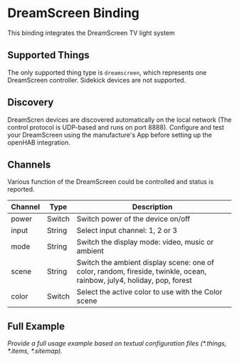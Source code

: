 # DreamScreen Binding

This binding integrates the DreamScreen TV light system

## Supported Things

The only supported thing type is `dreamscreen`, which represents one DreamScreen controller. Sidekick devices are not supported.

## Discovery

DreamScren devices are discovered automatically on the local network (The control protocol is UDP-based and runs on port 8888).
Configure and test your DreamScreen using the manufacture's App before setting up the openHAB integration.

## Channels

Various function of the DreamScreen could be controlled and status is reported.

| Channel  | Type   | Description                                            |
|----------|--------|--------------------------------------------------------|
| power    | Switch | Switch power of the device on/off                      |
| input    | String | Select input channel: 1, 2 or 3                        |
| mode     | String | Switch the display mode: video, music or ambient       |
| scene    | String | Switch the ambient display scene: one of color, random, fireside, twinkle, ocean, rainbow, july4,  holiday, pop, forest |
| color    | Switch | Select the active color to use with the Color scene    |

## Full Example

_Provide a full usage example based on textual configuration files (*.things, *.items, *.sitemap)._

